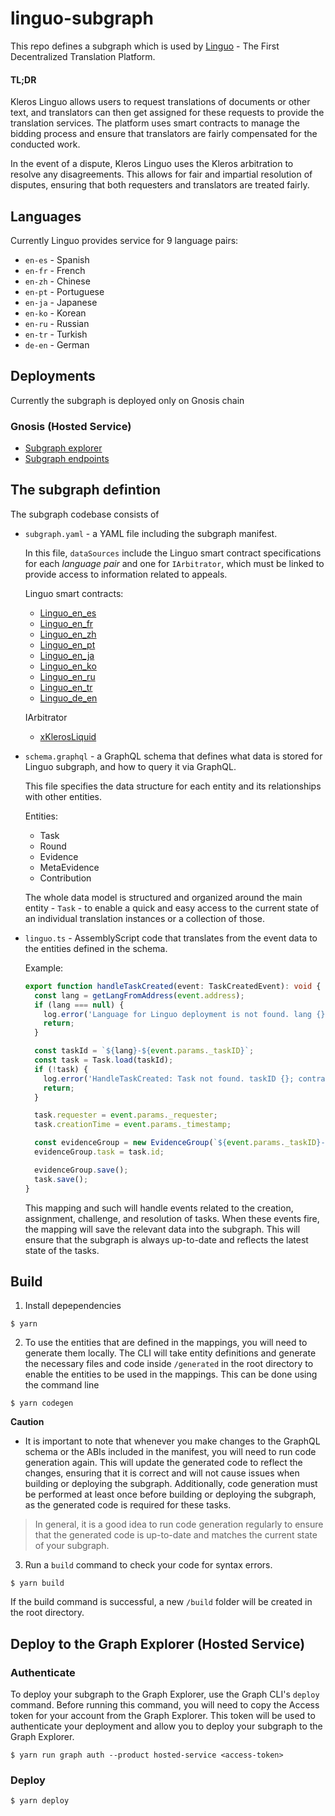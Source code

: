 # linguo-subgraph
This repo defines a subgraph which is used by [Linguo](https://linguo.kleros.io/) - The First Decentralized Translation Platform.

#### TL;DR
Kleros Linguo allows users to request translations of documents or other text, and translators can then get assigned for these requests to provide the translation services. The platform uses smart contracts to manage the bidding process and ensure that translators are fairly compensated for the conducted work. 

In the event of a dispute, Kleros Linguo uses the Kleros arbitration to resolve any disagreements. This allows for fair and impartial resolution of disputes, ensuring that both requesters and translators are treated fairly.

## Languages
Currently Linguo provides service for 9 language pairs:
* `en-es` - Spanish
* `en-fr` - French
* `en-zh` - Chinese
* `en-pt` - Portuguese
* `en-ja` - Japanese
* `en-ko` - Korean
* `en-ru` - Russian
* `en-tr` - Turkish
* `de-en` - German


## Deployments

Currently the subgraph is deployed only on Gnosis chain
### Gnosis (Hosted Service)
- [Subgraph explorer](https://thegraph.com/explorer/subgraph/kleros/linguo-gnosis)
- [Subgraph endpoints](https://api.thegraph.com/subgraphs/name/kleros/linguo-gnosis)

## The subgraph defintion
The subgraph codebase consists of
- `subgraph.yaml` - a YAML file including the subgraph manifest.

    In this file, `dataSources` include the Linguo smart contract specifications for each _language pair_ and one for `IArbitrator`, which must be linked to provide access to information related to appeals.

    Linguo smart contracts:
    * [Linguo_en_es](https://gnosisscan.io/address/0xa2bfff0553de7405781fe0c39c04a383f04b9c80)
    * [Linguo_en_fr](https://gnosisscan.io/address/0x464c84c41f3C25Ba5a75B006D8B20600A8777306)
    * [Linguo_en_zh](https://gnosisscan.io/address/0x0B928165A67df8254412483ae8C3b8cc7F2b4D36)
    * [Linguo_en_pt](https://gnosisscan.io/address/0xFE721DD8Ac8e47A4228A6147A25C65136f213EaA)
    * [Linguo_en_ja](https://gnosisscan.io/address/0x852550982e0984F9CCeF18a7276D35AFDc30242c)
    * [Linguo_en_ko](https://gnosisscan.io/address/0xD67C12734dC12240a6324Db63ccd426964B71Fe7)
    * [Linguo_en_ru](https://gnosisscan.io/address/0x44863f5b7AAb7ceE181C0d84E244540125eF7AF7)
    * [Linguo_en_tr](https://gnosisscan.io/address/0x1D48a279966f37385b4AB963530C6dC813b3A8Df)
    * [Linguo_de_en](https://gnosisscan.io/address/0xc3162705Af0e10108FF837E450A14669b2711129)
    
    IArbitrator
    * [xKlerosLiquid](https://gnosisscan.io/address/0x9C1dA9A04925bDfDedf0f6421bC7EEa8305F9002)
   


- `schema.graphql` - a GraphQL schema that defines what data is stored for Linguo subgraph, and how to query it via GraphQL.

    This file specifies the data structure for each entity and its relationships with other entities.
    
    Entities:
    * Task
    * Round
    * Evidence
    * MetaEvidence
    * Contribution
    
    The whole data model is structured and organized around the main entity - `Task` - to enable a quick and easy access to the current state of an individual translation instances or a collection of those.
    
    
- `linguo.ts` - AssemblyScript code that translates from the event data to the entities defined in the schema.

    Example:
    ```typescript
    export function handleTaskCreated(event: TaskCreatedEvent): void {
      const lang = getLangFromAddress(event.address);
      if (lang === null) {
        log.error('Language for Linguo deployment is not found. lang {}; contract {}', [lang, event.address.toHexString()]);
        return;
      }

      const taskId = `${lang}-${event.params._taskID}`;
      const task = Task.load(taskId);
      if (!task) {
        log.error('HandleTaskCreated: Task not found. taskID {}; contract {}', [taskId, event.address.toHexString()]);
        return;
      }

      task.requester = event.params._requester;
      task.creationTime = event.params._timestamp;

      const evidenceGroup = new EvidenceGroup(`${event.params._taskID}-${event.address.toHexString()}`);
      evidenceGroup.task = task.id;

      evidenceGroup.save();
      task.save();
    }
    ```
    This mapping and such will handle events related to the creation, assignment, challenge, and resolution of tasks. When these events fire, the mapping will save the relevant data into the subgraph. This will ensure that the subgraph is always up-to-date and reflects the latest state of the tasks.

## Build
1. Install depependencies
```
$ yarn
```

2. To use the entities that are defined in the mappings, you will need to generate them locally. The CLI will take entity definitions and generate the necessary files and code inside `/generated` in the root directory to enable the entities to be used in the mappings. This can be done using the command line
```
$ yarn codegen
```

**Caution**

   - It is important to note that whenever you make changes to the GraphQL schema or the ABIs included in the manifest, you will need to run code generation again. This will update the generated code to reflect the changes, ensuring that it is correct and will not cause issues when building or deploying the subgraph. Additionally, code generation must be performed at least once before building or deploying the subgraph, as the generated code is required for these tasks. 
  
  > In general, it is a good idea to run code generation regularly to ensure that the generated code is up-to-date and matches the current state of your subgraph.
  

3. Run a `build` command to check your code for syntax errors.
```
$ yarn build
```
If the build command is successful, a new `/build` folder will be created in the root directory. 


## Deploy to the Graph Explorer (Hosted Service)

### Authenticate
To deploy your subgraph to the Graph Explorer, use the Graph CLI's `deploy` command. Before running this command, you will need to copy the Access token for your account from the Graph Explorer. This token will be used to authenticate your deployment and allow you to deploy your subgraph to the Graph Explorer.
```
$ yarn run graph auth --product hosted-service <access-token>
```

### Deploy
```
$ yarn deploy
```
